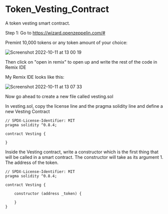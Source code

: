 # Token_Vesting_Contract
A token vesting smart contract.

Step 1: Go to https://wizard.openzeppelin.com/#

Premint 10,000 tokens or any token amount of your choice:

![Screenshot 2022-10-11 at 13 00 19](https://user-images.githubusercontent.com/29931071/195085933-798556be-f095-4c3e-856c-b0261b9f805b.png)

Then click on "open in remix" to open up and write the rest of the code in Remix IDE

My Remix IDE looks like this:

![Screenshot 2022-10-11 at 13 07 33](https://user-images.githubusercontent.com/29931071/195087261-73731aeb-3665-4954-b103-f5393e113dfd.png)

Now go ahead to create a new file called vesting.sol

In vesting.sol, copy the license line and the pragma solidity line and define a new Vesting Contract

```
// SPDX-License-Identifier: MIT
pragma solidity ^0.8.4;

contract Vesting {
    
}
```

Inside the Vesting contract, write a constructor which is the first thing that will be called in a smart contract.
The constructor will take as its argument 1. The address of the token.

```
// SPDX-License-Identifier: MIT
pragma solidity ^0.8.4;

contract Vesting {

    constructor (address _token) {

    }
}
```
